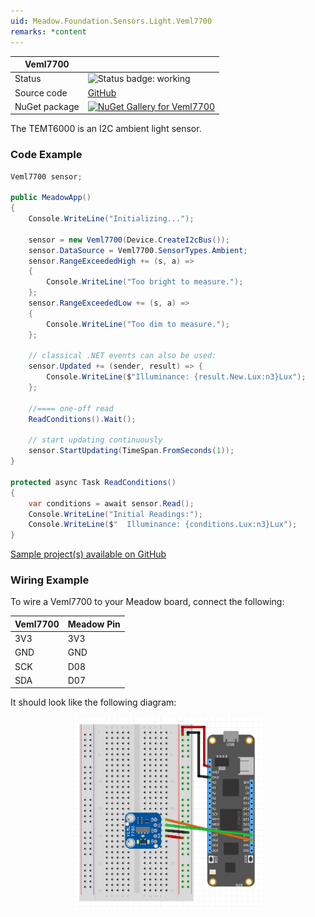 ```yaml
---
uid: Meadow.Foundation.Sensors.Light.Veml7700
remarks: *content
---
```


| Veml7700 | |
|--------|--------|
| Status | <img src="https://img.shields.io/badge/Working-brightgreen" style="width: auto; height: -webkit-fill-available;" alt="Status badge: working" /> |
| Source code | [GitHub](https://github.com/WildernessLabs/Meadow.Foundation/tree/main/Source/Meadow.Foundation.Peripherals/Sensors.Light.Veml7700) |
| NuGet package | <a href="https://www.nuget.org/packages/Meadow.Foundation.Sensors.Light.Veml7700/" target="_blank"><img src="https://img.shields.io/nuget/v/Meadow.Foundation.Sensors.Light.Veml7700.svg?label=Meadow.Foundation.Sensors.Light.Veml7700" alt="NuGet Gallery for Veml7700" /></a> |

The TEMT6000 is an I2C ambient light sensor.

### Code Example

```csharp
Veml7700 sensor;

public MeadowApp()
{
    Console.WriteLine("Initializing...");

    sensor = new Veml7700(Device.CreateI2cBus());
    sensor.DataSource = Veml7700.SensorTypes.Ambient;
    sensor.RangeExceededHigh += (s, a) =>
    {
        Console.WriteLine("Too bright to measure.");
    };
    sensor.RangeExceededLow += (s, a) =>
    {
        Console.WriteLine("Too dim to measure.");
    };

    // classical .NET events can also be used:
    sensor.Updated += (sender, result) => {
        Console.WriteLine($"Illuminance: {result.New.Lux:n3}Lux");
    };

    //==== one-off read
    ReadConditions().Wait();

    // start updating continuously
    sensor.StartUpdating(TimeSpan.FromSeconds(1));
}

protected async Task ReadConditions()
{
    var conditions = await sensor.Read();
    Console.WriteLine("Initial Readings:");
    Console.WriteLine($"  Illuminance: {conditions.Lux:n3}Lux");
}

```

[Sample project(s) available on GitHub](https://github.com/WildernessLabs/Meadow.Foundation/tree/main/Source/Meadow.Foundation.Peripherals/Sensors.Light.Veml7700/Samples/Veml7700_Sample)

### Wiring Example

To wire a Veml7700 to your Meadow board, connect the following:

| Veml7700 | Meadow Pin  |
|----------|-------------|
| 3V3      | 3V3         |
| GND      | GND         |
| SCK      | D08         |
| SDA      | D07         |

It should look like the following diagram:

<img src="../../API_Assets/Meadow.Foundation.Sensors.Light.Veml7700/Veml7700_Fritzing.png" 
    style="width: 60%; display: block; margin-left: auto; margin-right: auto;" />




